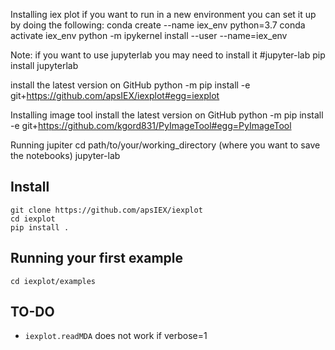 Installing iex plot
if you want to run in a new environment you can set it up by doing the following:
	conda create --name iex_env python=3.7
	conda activate iex_env
	python -m ipykernel install --user --name=iex_env

Note: if you want to use jupyterlab you may need to install it 
	#jupyter-lab
		pip install jupyterlab

install the latest version on GitHub
	python -m pip install -e git+https://github.com/apsIEX/iexplot#egg=iexplot 

Installing image tool 
install the latest version on GitHub
	python -m pip install -e git+https://github.com/kgord831/PyImageTool#egg=PyImageTool

Running jupiter
	cd path/to/your/working_directory (where you want to save the notebooks)
	jupyter-lab 

## Install

    git clone https://github.com/apsIEX/iexplot
    cd iexplot
    pip install .


## Running your first example

    cd iexplot/examples
    
## TO-DO

* `iexplot.readMDA` does not work if verbose=1